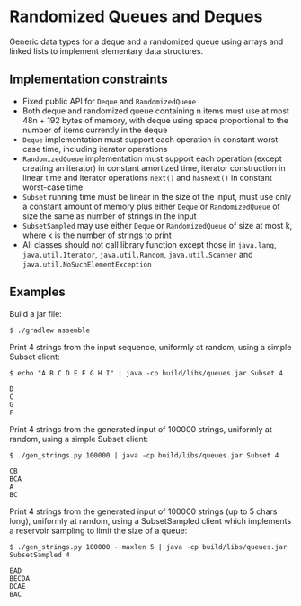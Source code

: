 # Randomized Queues and Deques

Generic data types for a deque and a randomized queue using arrays and linked
lists to implement elementary data structures.

## Implementation constraints
- Fixed public API for `Deque` and `RandomizedQueue`
- Both deque and randomized queue containing n items must use at most 48n + 192
bytes of memory, with deque using space proportional to the number of items
currently in the deque
- `Deque` implementation must support each operation in constant worst-case
time, including iterator operations
- `RandomizedQueue` implementation must support each operation (except creating
an iterator) in constant amortized time, iterator construction in linear time
and iterator operations `next()` and `hasNext()` in constant worst-case time
- `Subset` running time must be linear in the size of the input, must use only
a constant amount of memory plus either `Deque` or `RandomizedQueue` of size the
same as number of strings in the input
- `SubsetSampled` may use either `Deque` or `RandomizedQueue` of size at most k,
where k is the number of strings to print
- All classes should not call library function except those in `java.lang`,
`java.util.Iterator`, `java.util.Random`, `java.util.Scanner` and
`java.util.NoSuchElementException`


## Examples 

Build a jar file:

    $ ./gradlew assemble

Print 4 strings from the input sequence, uniformly at random, using a simple 
Subset client:

    $ echo "A B C D E F G H I" | java -cp build/libs/queues.jar Subset 4 

    D
    C
    G
    F

Print 4 strings from the generated input of 100000 strings, uniformly at 
random, using a simple Subset client:

    $ ./gen_strings.py 100000 | java -cp build/libs/queues.jar Subset 4 

    CB
    BCA
    A
    BC

Print 4 strings from the generated input of 100000 strings (up to 5 chars long), 
uniformly at random, using a SubsetSampled client which implements a reservoir 
sampling to limit the size of a queue:

    $ ./gen_strings.py 100000 --maxlen 5 | java -cp build/libs/queues.jar SubsetSampled 4 

    EAD
    BECDA
    DCAE
    BAC
